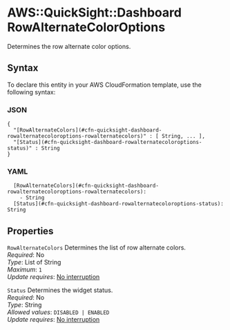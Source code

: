 # AWS::QuickSight::Dashboard RowAlternateColorOptions<a name="aws-properties-quicksight-dashboard-rowalternatecoloroptions"></a>

Determines the row alternate color options\.

## Syntax<a name="aws-properties-quicksight-dashboard-rowalternatecoloroptions-syntax"></a>

To declare this entity in your AWS CloudFormation template, use the following syntax:

### JSON<a name="aws-properties-quicksight-dashboard-rowalternatecoloroptions-syntax.json"></a>

```
{
  "[RowAlternateColors](#cfn-quicksight-dashboard-rowalternatecoloroptions-rowalternatecolors)" : [ String, ... ],
  "[Status](#cfn-quicksight-dashboard-rowalternatecoloroptions-status)" : String
}
```

### YAML<a name="aws-properties-quicksight-dashboard-rowalternatecoloroptions-syntax.yaml"></a>

```
  [RowAlternateColors](#cfn-quicksight-dashboard-rowalternatecoloroptions-rowalternatecolors): 
    - String
  [Status](#cfn-quicksight-dashboard-rowalternatecoloroptions-status): String
```

## Properties<a name="aws-properties-quicksight-dashboard-rowalternatecoloroptions-properties"></a>

`RowAlternateColors`  <a name="cfn-quicksight-dashboard-rowalternatecoloroptions-rowalternatecolors"></a>
Determines the list of row alternate colors\.  
*Required*: No  
*Type*: List of String  
*Maximum*: `1`  
*Update requires*: [No interruption](https://docs.aws.amazon.com/AWSCloudFormation/latest/UserGuide/using-cfn-updating-stacks-update-behaviors.html#update-no-interrupt)

`Status`  <a name="cfn-quicksight-dashboard-rowalternatecoloroptions-status"></a>
Determines the widget status\.  
*Required*: No  
*Type*: String  
*Allowed values*: `DISABLED | ENABLED`  
*Update requires*: [No interruption](https://docs.aws.amazon.com/AWSCloudFormation/latest/UserGuide/using-cfn-updating-stacks-update-behaviors.html#update-no-interrupt)
